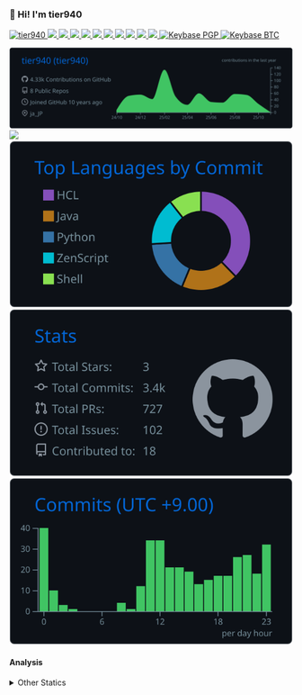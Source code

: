 ### 👋 Hi! I'm tier940

<p align="left"> 
  <a href="https://github.com/tier940/tier940/">
    <img src="https://komarev.com/ghpvc/?username=tier940" alt="tier940" />
  </a>
  <a href="http://twitter.com/tier940">
    <img height="20" src="https://img.shields.io/twitter/follow/tier940?label=Twitter&logo=twitter&style=flat" />
  </a>
  <a href="https://github.com/tier940">
    <img height="20" src="https://img.shields.io/github/followers/tier940?label=follow&logo=github&style=flat" />
  </a>
  <a href="https://www.reddit.com/user/tier940">
    <img height="20" src="https://img.shields.io/reddit/user-karma/combined/tier940?label=Reddit&logo=reddit&style=flat" />
  </a>
  <a href="https://stackoverflow.com/users/17317833/tier940">
    <img height="20" src="https://img.shields.io/stackexchange/stackoverflow/r/17317833?label=StackOverflow&logo=stack-overflow&style=flat" />
  </a>
  <a href="https://zenn.dev/tier940">
    <img height="20" src="https://zenn.badge.nikaera.com/s/tier940/likes" />
  </a>
  <a href="https://zenn.dev/tier940">
    <img height="20" src="https://zenn.badge.nikaera.com/s/tier940/followers" />
  </a>
  <a href="https://zenn.dev/tier940">
    <img height="20" src="https://zenn.badge.nikaera.com/s/tier940/articles" />
  </a>
  <a href="http://qiita.com/tier940">
    <img height="20" src="https://qiita-badge.apiapi.app/s/tier940/posts.svg" />
  </a>
  <a href="http://qiita.com/tier940">
    <img height="20" src="https://qiita-badge.apiapi.app/s/tier940/contributions.svg" />
  </a>
  <a href="https://github.com/tier940/tier940/">
    <img height="20" src="https://github.com/tier940/tier940/actions/workflows/main.yml/badge.svg" />
  </a>
  <a href="https://keybase.io/tier940">
    <img alt="Keybase PGP" src="https://img.shields.io/keybase/pgp/tier940">
  </a>
  <a href="https://keybase.io/tier940">
    <img alt="Keybase BTC" src="https://img.shields.io/keybase/btc/tier940">
  </a>
</p>

[![](https://raw.githubusercontent.com/tier940/tier940/main/profile-summary-card-output/github_dark/0-profile-details.svg)](https://github.com/vn7n24fzkq/github-profile-summary-cards)
[![](https://raw.githubusercontent.com/tier940/tier940/main/profile-summary-card-output/github_dark/1-repos-per-language.svg)](https://github.com/vn7n24fzkq/github-profile-summary-cards) [![](https://raw.githubusercontent.com/tier940/tier940/main/profile-summary-card-output/github_dark/2-most-commit-language.svg)](https://github.com/vn7n24fzkq/github-profile-summary-cards)
[![](https://raw.githubusercontent.com/tier940/tier940/main/profile-summary-card-output/github_dark/3-stats.svg)](https://github.com/vn7n24fzkq/github-profile-summary-cards) [![](https://raw.githubusercontent.com/tier940/tier940/main/profile-summary-card-output/github_dark/4-productive-time.svg)](https://github.com/vn7n24fzkq/github-profile-summary-cards)


#### Analysis
<!-- <img height="150" src="https://github.com/tier940/tier940/blob/master/images/stat.svg" alt="Alternative Text"/> -->

<details>
  <summary>Other Statics</summary>
  <!--START_SECTION:waka-->
![Code Time](http://img.shields.io/badge/Code%20Time-2%2C683%20hrs%201%20min-blue)

**🐱 My GitHub Data** 

> 📦 15.5 kB Used in GitHub's Storage 
 > 
> 💼 Opted to Hire
 > 
> 📜 11 Public Repositories 
 > 
> 🔑 1 Private Repositories 
 > 
**I'm an Early 🐤** 

```text
🌞 Morning                939 commits         ████░░░░░░░░░░░░░░░░░░░░░   14.87 % 
🌆 Daytime                2463 commits        ██████████░░░░░░░░░░░░░░░   39.01 % 
🌃 Evening                2323 commits        █████████░░░░░░░░░░░░░░░░   36.80 % 
🌙 Night                  588 commits         ██░░░░░░░░░░░░░░░░░░░░░░░   09.31 % 
```
📅 **I'm Most Productive on Saturday** 

```text
Monday                   703 commits         ███░░░░░░░░░░░░░░░░░░░░░░   11.14 % 
Tuesday                  1200 commits        █████░░░░░░░░░░░░░░░░░░░░   19.01 % 
Wednesday                703 commits         ███░░░░░░░░░░░░░░░░░░░░░░   11.14 % 
Thursday                 784 commits         ███░░░░░░░░░░░░░░░░░░░░░░   12.42 % 
Friday                   729 commits         ███░░░░░░░░░░░░░░░░░░░░░░   11.55 % 
Saturday                 1347 commits        █████░░░░░░░░░░░░░░░░░░░░   21.34 % 
Sunday                   847 commits         ███░░░░░░░░░░░░░░░░░░░░░░   13.42 % 
```


📊 **This Week I Spent My Time On** 

```text
🕑︎ Time Zone: Asia/Tokyo

💬 Programming Languages: 
Other                    37 mins             ██████░░░░░░░░░░░░░░░░░░░   22.23 % 
JSON                     35 mins             █████░░░░░░░░░░░░░░░░░░░░   21.25 % 
Java                     30 mins             █████░░░░░░░░░░░░░░░░░░░░   18.10 % 
Groovy                   17 mins             ███░░░░░░░░░░░░░░░░░░░░░░   10.40 % 
Properties               12 mins             ██░░░░░░░░░░░░░░░░░░░░░░░   07.47 % 

🔥 Editors: 
VS Code                  2 hrs 18 mins       ████████████████████░░░░░   81.91 % 
IntelliJ                 30 mins             █████░░░░░░░░░░░░░░░░░░░░   18.09 % 

💻 Operating System: 
Windows                  2 hrs 18 mins       ████████████████████░░░░░   81.91 % 
Linux                    30 mins             █████░░░░░░░░░░░░░░░░░░░░   18.09 % 
```

**I Mostly Code in Java** 

```text
Java                     10 repos            ██████████░░░░░░░░░░░░░░░   40.00 % 
ZenScript                3 repos             ███░░░░░░░░░░░░░░░░░░░░░░   12.00 % 
HCL                      2 repos             ██░░░░░░░░░░░░░░░░░░░░░░░   08.00 % 
HTML                     2 repos             ██░░░░░░░░░░░░░░░░░░░░░░░   08.00 % 
Dockerfile               1 repo              █░░░░░░░░░░░░░░░░░░░░░░░░   04.00 % 
```



**Timeline**

![Lines of Code chart](https://raw.githubusercontent.com/tier940/tier940/main/assets/bar_graph.png)


 Last Updated on 12/08/2023 00:11:13 UTC
<!--END_SECTION:waka-->
</details>

